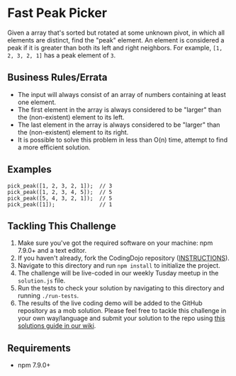 # Fast Peak Picker

Given a array that's sorted but rotated at some unknown pivot, in which all elements are distinct, find the "peak" element. An element is considered a peak if it is greater than both its left and right neighbors. For example, `[1, 2, 3, 2, 1]` has a peak element of `3`.

## Business Rules/Errata

- The input will always consist of an array of numbers containing at least one element.
- The first element in the array is always considered to be "larger" than the (non-existent) element to its left.
- The last element in the array is always considered to be "larger" than the (non-existent) element to its right.
- It is possible to solve this problem in less than O(n) time, attempt to find a more efficient solution.

## Examples

```
pick_peak([1, 2, 3, 2, 1]);  // 3
pick_peak([1, 2, 3, 4, 5]);  // 5
pick_peak([5, 4, 3, 2, 1]);  // 5
pick_peak([1]);              // 1
```

## Tackling This Challenge

1. Make sure you've got the required software on your machine: npm 7.9.0+ and a text editor.
2. If you haven't already, fork the CodingDojo repository ([INSTRUCTIONS](https://docs.github.com/en/github/getting-started-with-github/fork-a-repo)).
3. Navigate to this directory and run `npm install` to initialize the project.
4. The challenge will be live-coded in our weekly Tusday meetup in the `solution.js` file.
5. Run the tests to check your solution by navigating to this directory and running `./run-tests`.
6. The results of the live coding demo will be added to the GitHub repository as a mob solution. Please feel free to tackle this challenge in your own way/language and submit your solution to the repo using [this solutions guide in our wiki](https://github.com/codeconnector/CodingDojo/wiki#solutions).

## Requirements

- npm 7.9.0+

